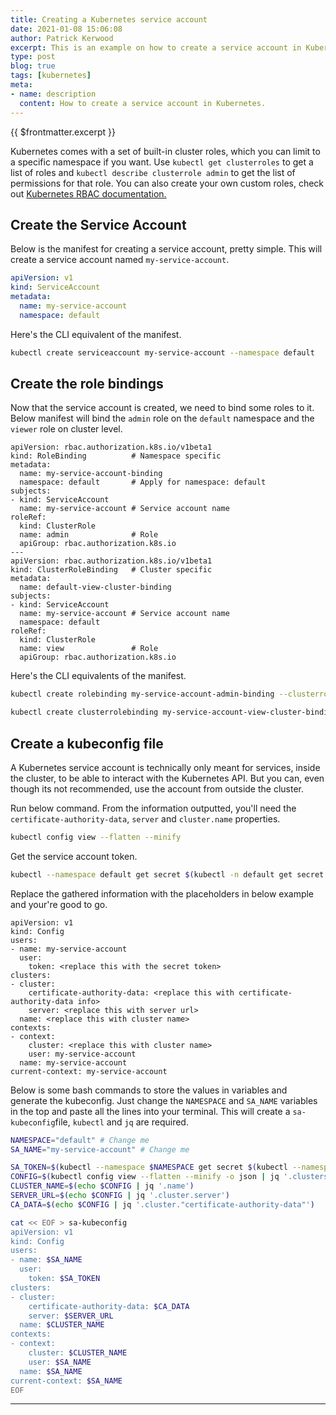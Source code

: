 ```yaml
---
title: Creating a Kubernetes service account
date: 2021-01-08 15:06:08
author: Patrick Kerwood
excerpt: This is an example on how to create a service account in Kubernetes, with a couple of role bindings. I'll also show how to create a kubeconfig file to use the service account with kubectl.
type: post
blog: true
tags: [kubernetes]
meta:
- name: description
  content: How to create a service account in Kubernetes.
---
```

{{ $frontmatter.excerpt }}


Kubernetes comes with a set of built-in cluster roles, which you can limit to a specific namespace if you want. Use `kubectl get clusterroles` to get a list of roles and `kubectl describe clusterrole admin` to get the list of permissions for that role. You can also create your own custom roles, check out [Kubernetes RBAC documentation.](https://kubernetes.io/docs/reference/access-authn-authz/rbac/#role-and-clusterrole)

## Create the Service Account
Below is the manifest for creating a service account, pretty simple. This will create a service account named `my-service-account`.
```yaml
apiVersion: v1
kind: ServiceAccount
metadata:
  name: my-service-account
  namespace: default
```

Here's the CLI equivalent of the manifest.
```sh
kubectl create serviceaccount my-service-account --namespace default
```

## Create the role bindings 
Now that the service account is created, we need to bind some roles to it. Below manifest will bind the `admin` role on the `default` namespace and the `viewer` role on cluster level.
```yaml{2,5,8,11,15,20,24}
apiVersion: rbac.authorization.k8s.io/v1beta1
kind: RoleBinding          # Namespace specific
metadata:
  name: my-service-account-binding
  namespace: default       # Apply for namespace: default
subjects:
- kind: ServiceAccount
  name: my-service-account # Service account name
roleRef:
  kind: ClusterRole
  name: admin              # Role
  apiGroup: rbac.authorization.k8s.io
---
apiVersion: rbac.authorization.k8s.io/v1beta1
kind: ClusterRoleBinding   # Cluster specific
metadata:
  name: default-view-cluster-binding
subjects:
- kind: ServiceAccount
  name: my-service-account # Service account name
  namespace: default
roleRef:
  kind: ClusterRole
  name: view               # Role
  apiGroup: rbac.authorization.k8s.io
```

Here's the CLI equivalents of the manifest.
```sh
kubectl create rolebinding my-service-account-admin-binding --clusterrole=admin --serviceaccount=default:my-service-account --namespace default
```
```sh
kubectl create clusterrolebinding my-service-account-view-cluster-binding --clusterrole=viewer --serviceaccount=default:my-service-account
```
## Create a kubeconfig file
A Kubernetes service account is technically only meant for services, inside the cluster, to be able to interact with the Kubernetes API. But you can, even though its not recommended, use the account from outside the cluster.

Run below command. From the information outputted, you'll need the `certificate-authority-data`, `server` and `cluster.name` properties.
```sh
kubectl config view --flatten --minify
```

Get the service account token.
```sh
kubectl --namespace default get secret $(kubectl -n default get secret | grep my-service-account | awk '{print $1}') -o jsonpath={.data.token} | base64 -d
```

Replace the gathered information with the placeholders in below example and your're good to go. 
```yaml{6,9,10,11,14}
apiVersion: v1
kind: Config
users:
- name: my-service-account
  user:
    token: <replace this with the secret token>
clusters:
- cluster:
    certificate-authority-data: <replace this with certificate-authority-data info>
    server: <replace this with server url>
  name: <replace this with cluster name>
contexts:
- context:
    cluster: <replace this with cluster name>
    user: my-service-account
  name: my-service-account
current-context: my-service-account
```

Below is some bash commands to store the values in variables and generate the kubeconfig. Just change the `NAMESPACE` and `SA_NAME` variables in the top and paste all the lines into your terminal. This will create a `sa-kubeconfig`file, `kubectl` and `jq` are required.
```sh
NAMESPACE="default" # Change me
SA_NAME="my-service-account" # Change me

SA_TOKEN=$(kubectl --namespace $NAMESPACE get secret $(kubectl --namespace $NAMESPACE get secret | grep $SA_NAME | awk '{print $1}') -o jsonpath={.data.token} | base64 -d)
CONFIG=$(kubectl config view --flatten --minify -o json | jq '.clusters[0]')
CLUSTER_NAME=$(echo $CONFIG | jq '.name')
SERVER_URL=$(echo $CONFIG | jq '.cluster.server')
CA_DATA=$(echo $CONFIG | jq '.cluster."certificate-authority-data"')

cat << EOF > sa-kubeconfig
apiVersion: v1
kind: Config
users:
- name: $SA_NAME
  user:
    token: $SA_TOKEN
clusters:
- cluster:
    certificate-authority-data: $CA_DATA
    server: $SERVER_URL
  name: $CLUSTER_NAME
contexts:
- context:
    cluster: $CLUSTER_NAME
    user: $SA_NAME
  name: $SA_NAME
current-context: $SA_NAME
EOF
```

---
